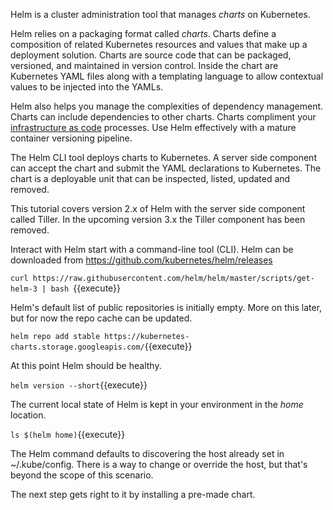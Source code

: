Helm is a cluster administration tool that manages _charts_ on Kubernetes.

Helm relies on a packaging format called _charts_. Charts define a composition of related Kubernetes resources and values that make up a deployment solution. Charts are source code that can be packaged, versioned, and maintained in version control. Inside the chart are Kubernetes YAML files along with a templating language to allow contextual values to be injected into the YAMLs.

Helm also helps you manage the complexities of dependency management. Charts can include dependencies to other charts. Charts compliment your [infrastructure as code](https://en.wikipedia.org/wiki/Infrastructure_as_code) processes. Use Helm effectively with a mature container versioning pipeline.

The Helm CLI tool deploys charts to Kubernetes. A server side component can accept the chart and submit the YAML declarations to Kubernetes. The chart is a deployable unit that can be inspected, listed, updated and removed.

This tutorial covers version 2.x of Helm with the server side component called Tiller. In the upcoming version 3.x the Tiller component has been removed.

Interact with Helm start with a command-line tool (CLI). Helm can be downloaded from https://github.com/kubernetes/helm/releases

`curl https://raw.githubusercontent.com/helm/helm/master/scripts/get-helm-3 | bash `{{execute}}

Helm's default list of public repositories is initially empty. More on this later, but for now the repo cache can be updated.

`helm repo add stable https://kubernetes-charts.storage.googleapis.com/`{{execute}}

At this point Helm should be healthy.

`helm version --short`{{execute}}

The current local state of Helm is kept in your environment in the _home_ location.

`ls $(helm home)`{{execute}}

The Helm command defaults to discovering the host already set in ~/.kube/config. There is a way to change or override the host, but that's beyond the scope of this scenario.

The next step gets right to it by installing a pre-made chart.
